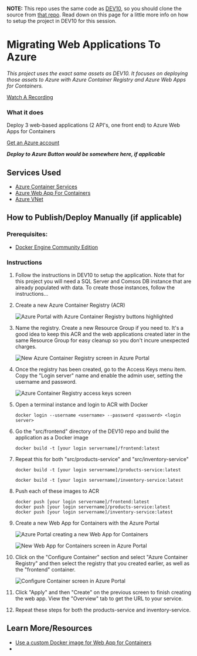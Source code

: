 **NOTE:** This repo uses the same code as [DEV10](), so you should clone the source from [that repo](). Read down on this page for a little more info on how to setup the project in DEV10 for this session.

# Migrating Web Applications To Azure
_This project uses the exact same assets as DEV10. It focuses on deploying those assets to Azure with Azure Container Registry and Azure Web Apps for Containers._ 

[Watch A Recording](https://microsoft.sharepoint.com/:v:/t/CloudDevAdvocacy/ERBM2XpSONBFrMZmOgdXH2gBlhRw5RgVe8NEhJ49BM5vxQ?e=e6phxE)  

### What it does

Deploy 3 web-based applications (2 API's, one front end) to Azure Web Apps for Containers

[Get an Azure account](https://azure.microsoft.com/en-us/free/search/?&OCID=AID719825_SEM_AvIozCH4&lnkd=Google_Azure_Brand&gclid=Cj0KCQiAuf7fBRD7ARIsACqb8w5I_HoGm0rU-Wz1WN8LCirFrKYX0e0E-Ja3R3Dif02iigv1JF3r65caAtdhEALw_wcB)  
  
**_Deploy to Azure Button would be somewhere here, if applicable_**  

## Services Used
- [Azure Container Services](https://azure.microsoft.com/en-us/services/container-registry/?WT.mc_id=ignitetour-github-mig10)
- [Azure Web App For Containers](https://azure.microsoft.com/en-us/services/app-service/containers/?WT.mc_id=ignitetour-github-mig10)
- [Azure VNet](https://docs.microsoft.com/en-us/azure/virtual-network/virtual-networks-overview?WT.mc_id=ignitetour-github-mig10)

## How to Publish/Deploy Manually (if applicable)
  ### Prerequisites:
  - [Docker Engine Community Edition](https://www.docker.com/products/docker-engine)
  
  ### Instructions
  1. Follow the instructions in DEV10 to setup the application. Note that for this project you will need a SQL Server and Comsos DB instance that are already populated with data. To create those instances, follow the instructions... 
  1. Create a new Azure Container Registry (ACR)

      ![Azure Portal with Azure Container Registry buttons highlighted](images/create-acr-1.png)
  1. Name the registry. Create a new Resource Group if you need to. It's a good idea to keep this ACR and the web applications created later in the same Resource Group for easy cleanup so you don't incure unexpected charges.

      ![New Azure Container Registry screen in Azure Portal](images/create-acr-2.png)
  
  1. Once the registry has been created, go to the Access Keys menu item. Copy the "Login server" name and enable the admin user, setting the username and password.
  
      ![Azure Container Registry access keys screen](images/create-acr-3.png)

  1. Open a terminal instance and login to ACR with Docker

      ```
      docker login --username <username> --password <password> <login server>
      ```
  
  1. Go the "src/frontend" directory of the DEV10 repo and build the application as a Docker image

      ```
      docker build -t [your login servername]/frontend:latest
      ```

  1. Repeat this for both "src/products-service" and "src/inventory-service"

      ```
      docker build -t [your login servername]/products-service:latest
      ```

      ```
      docker build -t [your login servername]/inventory-service:latest
      ```

  1. Push each of these images to ACR

      ```
      docker push [your login servername]/frontend:latest
      docker push [your login servername]/products-service:latest
      docker push [your login servername]/inventory-service:latest
      ```
  
  1. Create a new Web App for Containers with the Azure Portal

      ![Azure Portal creating a new Web App for Containers](images/create-web-app-1.png)

      ![New Web App for Containers screen in Azure Portal](images/create-web-app-2.png)

  1. Click on the "Configure Container" section and select "Azure Container Registry" and then select the registry that you created earlier, as well as the "frontend" container.

      ![Configure Container screen in Azure Portal](images/create-web-app-3.png)

  1. Click "Apply" and then "Create" on the previous screen to finish creating the web app. View the "Overview" tab to get the URL to your service.

  1. Repeat these steps for both the products-service and inventory-service.

## Learn More/Resources

* [Use a custom Docker image for Web App for Containers](https://docs.microsoft.com/en-us/azure/app-service/containers/tutorial-custom-docker-image?WT.mc_id=ignitetour-github-mig10)
* 



